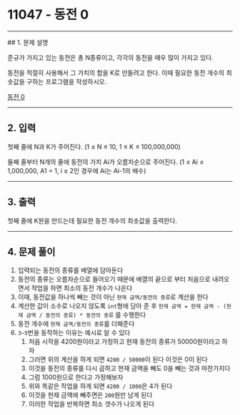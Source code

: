 # 11047 -  동전 0

<hr/>
## 1. 문제 설명

준규가 가지고 있는 동전은 총 N종류이고, 각각의 동전을 매우 많이 가지고 있다.

동전을 적절히 사용해서 그 가치의 합을 K로 만들려고 한다. 이때 필요한 동전 개수의 최솟값을 구하는 프로그램을 작성하시오.

[동전 0](<https://www.acmicpc.net/problem/11047>)

------

## 2. 입력

첫째 줄에 N과 K가 주어진다. (1 ≤ N ≤ 10, 1 ≤ K ≤ 100,000,000)

둘째 줄부터 N개의 줄에 동전의 가치 Ai가 오름차순으로 주어진다. (1 ≤ Ai ≤ 1,000,000, A1 = 1, i ≥ 2인 경우에 Ai는 Ai-1의 배수)

------

## 3. 출력

첫째 줄에 K원을 만드는데 필요한 동전 개수의 최솟값을 출력한다.

------

## 4. 문제 풀이

1. 입력되는 동전의 종류를 배열에 담아둔다
2. 동전의 종류는 오름차순으로 들어오기 때문에 배열의 끝으로 부터 처음으로 내려오면서 작업을 하면 최소의 동전 개수가 나온다
3. 이때, 동전값을 하나씩 빼는 것이 아닌 `현재 금액/동전의 종류`로 계산을 한다
4. 계산한 값이 소수로 나오지 않도록 `int`형에 담아 준 후 `현재 금액 = 현재 금액 - (현재 금액 / 동전의 종류) * 동전의 종류` 를 수행한다
5. 동전 개수에 `현재 금액/동전의 종류`를 더해준다
6. `3~5`번을 동작하는 이유는 예시로 알 수 있다
   1. 처음 시작을 4200원이라고 가정하고 현재 동전의 종류가 50000원이라고 하자
   2. 그러면 위의 계산을 하게 되면 `4200 / 50000`이 된다 이것은 0이 된다
   3. 이것을 동전의 종류를 다시 곱하고 현재 금액을 빼도 0을 빼는 것과 마찬가지다
   4. 그럼 1000원으로 한다고 가정해보자
   5. 위와 똑같은 작업을 하게 되면 `4200 / 1000`은 4가 된다
   6. 이것을 현재 금액에 빼주면은 `200`원만 남게 된다
   7. 이러한 작업을 반복하면 최소 갯수가 나오게 된다